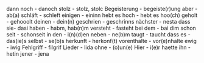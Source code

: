 dann noch - danoch
stolz - stolz, stolc
Begeisterung - begeiste(r)ung
aber - ab(a)
schläft - schleft
einigen - eininn
hebt es hoch - hebt es hoo(ch)
geholt - gehooolt
deinen - dein(n)
geschrien - geschrinns
nächster - nesta
dass sie- dasi
haben - habm, hab(n)m
versteht - fasteht
bei dem - bai dim
schon seit - schonseit
in den - i(n)(d)en
neben - ne(b)m
taugt - taucht
dass es - das(ie)s
selbst - se(b)s
herkunft - herkonf(t)
vorenthalte - vor(e)nhalte
ewig - iwig
Fehlgriff - filgrif
Lieder - lida
ohne - (o)un(e)
Hier - i(e)r
haette ihn - hetin
jener - jena
